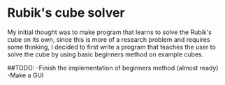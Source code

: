 # Rubik's cube solver
My initial thought was to make program that learns to solve the Rubik's cube on its own, since this is more of a research problem and requires some thinking, I decided to first write a program that teaches the user to solve the cube by using basic beginners method on example cubes.

##TODO:
-Finish the implementation of beginners method (almost ready)  
-Make a GUI
